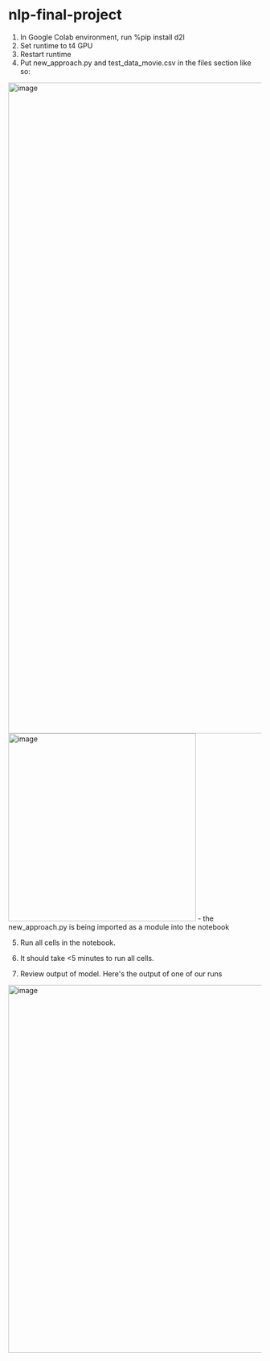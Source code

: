 # nlp-final-project

1. In Google Colab environment, run %pip install d2l
2. Set runtime to t4 GPU 
3. Restart runtime
4. Put new_approach.py and test_data_movie.csv in the files section like so:
<img width="1294" alt="image" src="https://github.com/user-attachments/assets/ce0e7cce-2da3-44be-9579-0972133c061a" />
<img width="373" alt="image" src="https://github.com/user-attachments/assets/0b258143-dbb2-4e40-98c9-95ee1f13fd43" />
   - the new_approach.py is being imported as a module into the notebook
  
5. Run all cells in the notebook.

6. It should take <5 minutes to run all cells.

7. Review output of model. Here's the output of one of our runs
<img width="731" alt="image" src="https://github.com/user-attachments/assets/af93e1c4-6031-4901-bddf-0632054c2491" />
